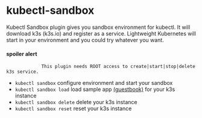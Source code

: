# kubectl-sandbox

Kubectl Sandbox plugin gives you sandbox environment for kubectl. It will download k3s (k3s.io) and register as a service. Lightweight Kubernetes will start in your environment and you could try whatever you want.

#### spoiler alert

 ```                  
              This plugin needs ROOT access to create|start|stop|delete k3s service.
 ```

- `kubectl sandbox` configure environment and start your sandbox
- `kubectl sandbox load` load sample app [(guestbook)](https://raw.githubusercontent.com/kubernetes/examples/master/guestbook/all-in-one/guestbook-all-in-one.yaml) for your k3s instance 
- `kubectl sandbox delete` delete your k3s instance
- `kubectl sandbox reset` reset your k3s instance
